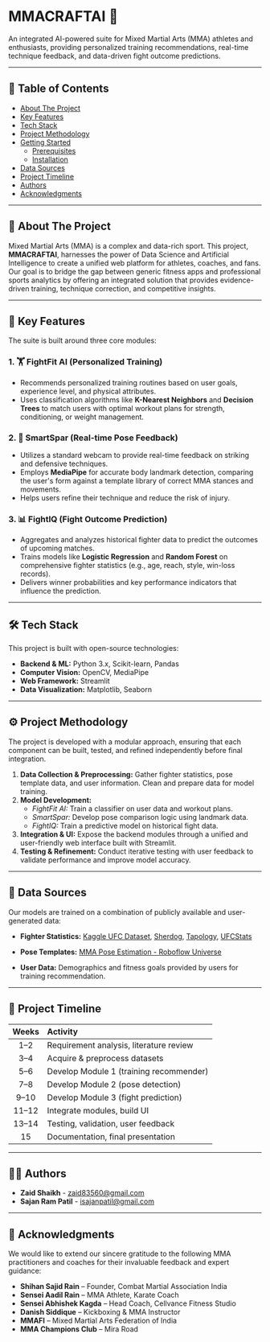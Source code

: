 
# MMACRAFTAI 🥊

An integrated AI-powered suite for Mixed Martial Arts (MMA) athletes and enthusiasts, providing personalized training recommendations, real-time technique feedback, and data-driven fight outcome predictions.


--- 
## 📑 Table of Contents

- [About The Project](#about-the-project)
- [Key Features](#key-features)
- [Tech Stack](#tech-stack)
- [Project Methodology](#project-methodology)
- [Getting Started](#getting-started)
  - [Prerequisites](#prerequisites)
  - [Installation](#installation)
- [Data Sources](#data-sources)
- [Project Timeline](#project-timeline)
- [Authors](#authors)
- [Acknowledgments](#acknowledgments)


---

## 🧠 About The Project

Mixed Martial Arts (MMA) is a complex and data-rich sport. This project, **MMACRAFTAI**, harnesses the power of Data Science and Artificial Intelligence to create a unified web platform for athletes, coaches, and fans. Our goal is to bridge the gap between generic fitness apps and professional sports analytics by offering an integrated solution that provides evidence-driven training, technique correction, and competitive insights.


---

## 🚀 Key Features

The suite is built around three core modules:

### 1. 🏋️ FightFit AI (Personalized Training)
- Recommends personalized training routines based on user goals, experience level, and physical attributes.
- Uses classification algorithms like **K-Nearest Neighbors** and **Decision Trees** to match users with optimal workout plans for strength, conditioning, or weight management.

### 2. 🥋 SmartSpar (Real-time Pose Feedback)
- Utilizes a standard webcam to provide real-time feedback on striking and defensive techniques.
- Employs **MediaPipe** for accurate body landmark detection, comparing the user's form against a template library of correct MMA stances and movements.
- Helps users refine their technique and reduce the risk of injury.

### 3. 📊 FightIQ (Fight Outcome Prediction)
- Aggregates and analyzes historical fighter data to predict the outcomes of upcoming matches.
- Trains models like **Logistic Regression** and **Random Forest** on comprehensive fighter statistics (e.g., age, reach, style, win-loss records).
- Delivers winner probabilities and key performance indicators that influence the prediction.

---

## 🛠️ Tech Stack

This project is built with open-source technologies:

- **Backend & ML:** Python 3.x, Scikit-learn, Pandas  
- **Computer Vision:** OpenCV, MediaPipe  
- **Web Framework:** Streamlit  
- **Data Visualization:** Matplotlib, Seaborn

---

## ⚙️ Project Methodology

The project is developed with a modular approach, ensuring that each component can be built, tested, and refined independently before final integration.

1. **Data Collection & Preprocessing:** Gather fighter statistics, pose template data, and user information. Clean and prepare data for model training.
2. **Model Development:**
   - *FightFit AI:* Train a classifier on user data and workout plans.
   - *SmartSpar:* Develop pose comparison logic using landmark data.
   - *FightIQ:* Train a predictive model on historical fight data.
3. **Integration & UI:** Expose the backend modules through a unified and user-friendly web interface built with Streamlit.
4. **Testing & Refinement:** Conduct iterative testing with user feedback to validate performance and improve model accuracy.


---

## 📂 Data Sources

Our models are trained on a combination of publicly available and user-generated data:

* **Fighter Statistics:**
  [Kaggle UFC Dataset](https://www.kaggle.com/datasets/rajeevw/ufcdata),
  [Sherdog](https://www.sherdog.com/), [Tapology](https://www.tapology.com/), [UFCStats](http://www.ufcstats.com/)

* **Pose Templates:**
  [MMA Pose Estimation - Roboflow Universe](https://universe.roboflow.com/mma-pose-estimation)

* **User Data:**
  Demographics and fitness goals provided by users for training recommendation.

---

## 📆 Project Timeline

| Weeks | Activity                                |
| :---: | :-------------------------------------- |
|  1–2  | Requirement analysis, literature review |
|  3–4  | Acquire & preprocess datasets           |
|  5–6  | Develop Module 1 (training recommender) |
|  7–8  | Develop Module 2 (pose detection)       |
|  9–10 | Develop Module 3 (fight prediction)     |
| 11–12 | Integrate modules, build UI             |
| 13–14 | Testing, validation, user feedback      |
|   15  | Documentation, final presentation       |

---

## 👨‍💻 Authors


* **Zaid Shaikh** - [zaid83560@gmail.com](mailto:zaid83560@gmail.com)
* **Sajan Ram Patil** - [isajanpatil@gmail.com](mailto:isajanpatil@gmail.com)

---

## 🙏 Acknowledgments

We would like to extend our sincere gratitude to the following MMA practitioners and coaches for their invaluable feedback and expert guidance:

* **Shihan Sajid Rain** – Founder, Combat Martial Association India
* **Sensei Aadil Rain** – MMA Athlete, Karate Coach
* **Sensei Abhishek Kagda** – Head Coach, Cellvance Fitness Studio
* **Danish Siddique** – Kickboxing & MMA Instructor
* **MMAFI** – Mixed Martial Arts Federation of India
* **MMA Champions Club** – Mira Road


